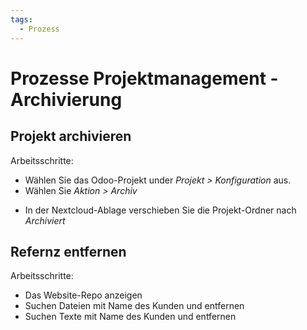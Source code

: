 ```yaml
---
tags:
  - Prozess
---
```

# Prozesse Projektmanagement - Archivierung

## Projekt archivieren

Arbeitsschritte:

- Wählen Sie das Odoo-Projekt under *Projekt > Konfiguration* aus.
- Wählen Sie *Aktion > Archiv*
* In der Nextcloud-Ablage verschieben Sie die Projekt-Ordner nach *Archiviert*

## Refernz entfernen

Arbeitsschritte:

* Das Website-Repo anzeigen
* Suchen Dateien mit Name des Kunden und entfernen
* Suchen Texte mit Name des Kunden und entfernen